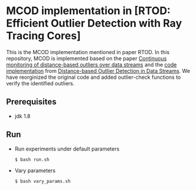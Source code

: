 # MCOD implementation in [RTOD: Efficient Outlier Detection with Ray Tracing Cores]

This is the MCOD implementation mentioned in paper RTOD. In this repository, MCOD is implemented based on the paper [Continuous monitoring of distance-based outliers over data streams](https://ieeexplore.ieee.org/document/5767923) and the [code implementation](https://infolab.usc.edu/Luan/Outlier/CountBasedWindow/DODDS/) from [Distance-based Outlier Detection in Data Streams](https://www.vldb.org/pvldb/vol9/p1089-tran.pdf). We have reorginized the original code and added outlier-check functions to verify the identified outliers.



## Prerequisites
- jdk 1.8

## Run

- Run experiments under default parameters
    ```
    $ bash run.sh
    ```

- Vary parameters
    ```
    $ bash vary_params.sh
    ```